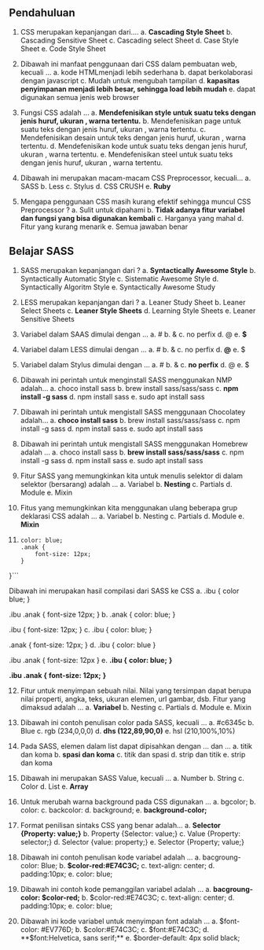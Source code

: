 ## Pendahuluan
1. CSS merupakan kepanjangan dari....
a. **Cascading Style Sheet**
b. Cascading Sensitive Sheet
c. Cascading select Sheet
d. Case Style Sheet
e. Code Style Sheet

2. Dibawah ini manfaat penggunaan dari CSS dalam pembuatan web, kecuali ...
a. kode HTMLmenjadi lebih sederhana 
b. dapat berkolaborasi dengan javascript
c. Mudah untuk mengubah tampilan
d. **kapasitas penyimpanan menjadi lebih besar, sehingga load lebih mudah**
e. dapat digunakan semua jenis web browser

3. Fungsi CSS adalah ...
a. **Mendefenisikan style untuk suatu teks dengan jenis huruf, ukuran , warna tertentu.**
b. Mendefenisikan page untuk suatu teks dengan jenis huruf, ukuran , warna tertentu.
c. Mendefenisikan desain untuk teks dengan jenis huruf, ukuran , warna tertentu.
d. Mendefenisikan kode untuk suatu teks dengan jenis huruf, ukuran , warna tertentu.
e. Mendefenisikan steel untuk suatu teks dengan jenis huruf, ukuran , warna tertentu.

4. Dibawah ini merupakan macam-macam CSS Preprocessor, kecuali...
a. SASS
b. Less
c. Stylus
d. CSS CRUSH
e. **Ruby**

5. Mengapa penggunaan CSS masih kurang efektif sehingga muncul CSS Preprocessor ?
a. Sulit untuk dipahami
b. **Tidak adanya fitur variabel dan fungsi yang bisa digunakan kembali**
c. Harganya yang mahal
d. Fitur yang kurang menarik
e. Semua jawaban benar

## Belajar SASS
1. SASS merupakan kepanjangan dari ?
a. **Syntactically Awesome Style**
b. Syntactically Automatic Style
c. Sistematic Awesome Style
d. Syntactically Algoritm Style
e. Syntactically Awesome Study

2. LESS merupakan kepanjangan dari ?
a. Leaner Study Sheet
b. Leaner Select Sheets
c. **Leaner Style Sheets**
d. Learning Style Sheets
e. Leaner Sensitive Sheets

3. Variabel dalam SAAS dimulai dengan ...
a. #
b. &
c. no perfix
d. @
e. **$**

4. Variabel dalam LESS dimulai dengan ...
a. #
b. &
c. no perfix
d. **@**
e. $

5. Variabel dalam Stylus dimulai dengan ...
a. #
b. &
c. **no perfix**
d. @
e. $

6. Dibawah ini perintah untuk menginstall SASS menggunakan NMP adalah...
a. choco install sass
b. brew install sass/sass/sass
c. **npm install -g sass**
d. npm install sass
e. sudo apt install sass

7. Dibawah ini perintah untuk mengistall SASS menggunaan Chocolatey adalah...
a. **choco install sass**
b. brew install sass/sass/sass
c. npm install -g sass
d. npm install sass
e. sudo apt install sass

8. Dibawah ini perintah untuk mengistall SASS menggunakan Homebrew adalah ...
a. choco install sass
b. **brew install sass/sass/sass**
c. npm install -g sass
d. npm install sass
e. sudo apt install sass

9. Fitur SASS yang memungkinkan kita untuk menulis selektor di dalam selektor (bersarang) adalah ...
a. Variabel
b. **Nesting**
c. Partials
d. Module
e. Mixin

10. Fitus yang memungkinkan kita menggunakan ulang beberapa grup deklarasi CSS adalah ...
a. Variabel
b. Nesting
c. Partials
d. Module
e. **Mixin**

    
11. ```.ibu {
    color: blue;
    .anak {
        font-size: 12px;
    }
}```

Dibawah ini merupakan hasil compilasi dari SASS ke CSS
a. .ibu {
  color blue;
}

.ibu .anak {
    font-size 12px;
}
b. .anak {
  color: blue;
}

.ibu {
    font-size: 12px;
}
c. .ibu {
  color: blue;
}

.anak {
    font-size: 12px;
}
d. .ibu {
  color: blue
}

.ibu .anak {
    font-size: 12px
}
e. **.ibu {**
  **color: blue;**
**}**

**.ibu .anak {**
    **font-size: 12px;**
**}**

12. Fitur untuk menyimpan sebuah nilai. Nilai yang tersimpan dapat berupa nilai properti, angka, teks, ukuran elemen, url gambar, dsb. Fitur yang dimaksud adalah ... 
a. **Variabel**
b. Nesting
c. Partials
d. Module
e. Mixin

13. Dibawah ini contoh penulisan color pada SASS, kecuali ...
a. #c6345c
b. Blue
c. rgb (234,0,0,0)
d. **dhs (122,89,90,0)**
e. hsl (210,100%,10%)

14. Pada SASS, elemen dalam list dapat dipisahkan dengan ... dan ...
a. titik dan koma
b. **spasi dan koma**
c. titik dan spasi
d. strip dan titik
e. strip dan koma

15. Dibawah ini merupakan SASS Value, kecuali ...
a. Number
b. String
c. Color
d. List
e. **Array**

16. Untuk merubah warna background pada CSS digunakan ...
a. bgcolor;
b. color:
c. backcolor:
d. background;
e. **background-color;**

17. Format penilisan sintaks CSS yang benar adalah...
a. **Selector {Property: value;}**
b. Property {Selector: value;}
c. Value {Property: selector;}
d. Selector {value: property;}
e. Selector {Property; value;}

18. Dibawah ini contoh penulisan kode variabel adalah ...
a. bacgroung-color: Blue;
b. **$color-red:#E74C3C;**
c. text-align: center;
d. padding:10px;
e. color: blue;

19. Dibawah ini contoh kode pemanggilan variabel adalah ...
a. **bacgroung-color: $color-red;**
b. $color-red:#E74C3C;
c. text-align: center;
d. padding:10px;
e. color: blue;

20. Dibawah ini kode variabel untuk menyimpan font adalah ...
a. $font-color: #EV776D;
b. $color:#E74C3C;
c. $font:#E74C3C;
d. **$font:Helvetica, sans serif;**
e. $border-default: 4px solid black;
